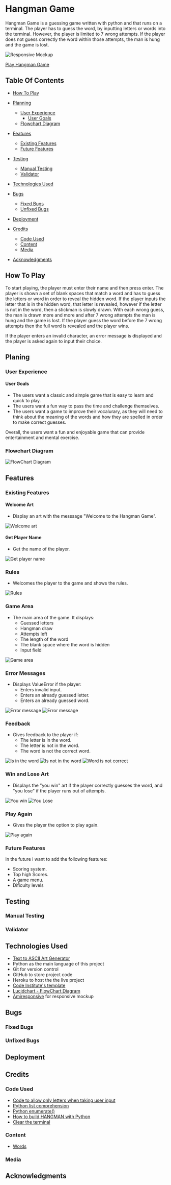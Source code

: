 # Hangman Game

Hangman Game is a guessing game written with python and that runs on a terminal. The player has to guess the word, by inputting letters or words into the terminal. However, the player is limited to 7 wrong attempts. If the player does not guess correctly the word within those attempts, the man is hung and the game is lost. 

![Responsive Mockup](assets/images/Responsive-mockup.jpeg)

[Play Hangman Game](https://game-hangman.herokuapp.com/)

## Table Of Contents 

* [How To Play](#how-to-play)

* [Planning](#planing)
    * [User Experience](#user-experience)
        * [User Goals](#user-goals)
    * [Flowchart Diagram](#flowchart-diagram)

* [Features](#features)
    * [Existing Features](#existing-features)
    * [Future Features](#future-features)

* [Testing](#testing)
    * [Manual Testing](#manual-testing)
    * [Validator](#validator)

* [Technologies Used](#technologies-used)

* [Bugs](#bugs)
    * [Fixed Bugs](#fixed-bugs)
    * [Unfixed Bugs](#unfixed-bugs)

* [Deployment](#deployment)

* [Credits](#credits)
    * [Code Used](#code-used)
    * [Content](#content)
    * [Media](#media)

* [Acknowledgments](#acknowledgments)

## How To Play 

To start playing, the player must enter their name and then press enter. 
The player is shown a set of blank spaces that match a word and has to guess the letters or word in order to reveal the hidden word. If the player inputs the letter that is in the hidden word, that letter is revealed, however if the letter is not in the word, then a stickman is slowly drawn. With each wrong guess, the man is drawn more and more and after 7 wrong attempts the man is hung and the game is lost. If the player guess the word before the 7 wrong attempts then the full word is revealed and the player wins. 

If the player enters an invalid character, an error message is displayed and the player is asked again to input their choice.

## Planing 

### User Experience

#### User Goals 

* The users want a classic and simple game that is easy to learn and quick to play.
* The users want a fun way to pass the time and challenge themselves.
* The users want a game to improve their vocalurary, as they will need to think about the meaning of the words and how they are spelled in order to make correct guesses. 

Overall, the users want a fun and enjoyable game that can provide entertainment and mental exercise. 

### Flowchart Diagram

![FlowChart Diagram](assets/images/FlowChart.jpeg)


## Features

### Existing Features

#### Welcome Art

* Display an art with the messsage "Welcome to the Hangman Game".

![Welcome art](assets/images/Welcome-message.jpg)

#### Get Player Name

* Get the name of the player.

![Get player name](assets/images/name-request.png)

### Rules

* Welcomes the player to the game and shows the rules.

![Rules](assets/images/rules.png)

### Game Area

* The main area of the game. It displays:
    * Guessed letters
    * Hangman draw
    * Attempts left
    * The length of the word
    * The blank space where the word is hidden
    * Input field

![Game area](assets/images/game-area.png)

### Error Messages

* Displays ValueError if the player:
    * Enters invalid input.
    * Enters an already guessed letter.
    * Enters an already guessed word.

![Error message](assets/images/error-message.png)
![Error message](assets/images/error-message1.png)

### Feedback

* Gives feedback to the player if:
    * The letter is in the word.
    * The letter is not in the word.
    * The word is not the correct word.

![Is in the word](assets/images/in-the-word.png)
![Is not in the word](assets/images/not-in-the-word.png)
![Word is not correct](assets/images/not-the-word.png)

### Win and Lose Art

* Displays the "you win" art if the player correctly guesses the word, and "you lose" if the player runs out of attempts.

![You win](assets/images/you-win.png)
![You Lose](assets/images/you-lose.png)

### Play Again

* Gives the player the option to play again.

![Play again](assets/images/play-again.png)

### Future Features

In the future i want to add the following features:

* Scoring system.
* Top high Scores. 
* A game menu.
* Dificulty levels

## Testing

### Manual Testing

### Validator

## Technologies Used

* [Text to ASCII Art Generator](https://patorjk.com/software/taag/#p=display&f=Graceful&t=You%20Lose!)
* Python as the main language of this project
* Git for version control
* GitHub to store project code
* Heroku to host the the live project
* [Code Institute's template](https://github.com/Code-Institute-Org/gitpod-full-template)
* [Lucidchart - FlowChart Diagram](https://www.lucidchart.com/pages/)
* [Amiresponsive](https://bytes.dev/?s=amiresponsive) for responsive mockup

## Bugs

### Fixed Bugs

### Unfixed Bugs

## Deployment

## Credits

### Code Used

* [Code to allow only letters when taking user input](https://bobbyhadz.com/blog/python-input-only-letters-allowed)
* [Python list comprehension](https://www.programiz.com/python-programming/list-comprehension)
* [Python enumerate()](https://realpython.com/python-enumerate/)
* [How to build HANGMAN with Python](https://www.youtube.com/watch?v=m4nEnsavl6w&ab_channel=Kite)
* [Clear the terminal](https://www.scaler.com/topics/how-to-clear-screen-in-python/)

### Content
* [Words](https://www.randomlists.com/random-words?dup=false&qty=50)

### Media 

## Acknowledgments







